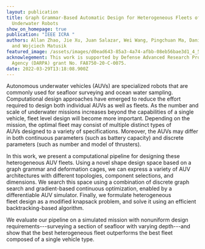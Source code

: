 ```yaml
---
layout: publication
title: Graph Grammar-Based Automatic Design for Heterogeneous Fleets of
  Underwater Robots
show_on_homepage: true
publication: "IEEE ICRA "
authors: Allan Zhao, Jie Xu, Juan Salazar, Wei Wang, Pingchuan Ma, Daniela Rus,
  and Wojciech Matusik
featured_image: /assets/images/d0ead643-85a3-4a74-afbb-08eb56bae3d1_4_5005_c.jpeg
acknowlegement: This work is supported by Defense Advanced Research Projects
  Agency (DARPA) grant No. FA8750-20-C-0075.
date: 2022-03-29T13:18:08.900Z
---
```

Autonomous underwater vehicles (AUVs) are specialized robots that are commonly used for seafloor surveying and ocean water sampling. Computational design approaches have emerged to reduce the effort required to design both individual AUVs as well as fleets. As the number and scale of underwater missions increases beyond the capabilities of a single vehicle, fleet level design will become more important. Depending on the mission, the optimal fleet may consist of multiple distinct types of AUVs designed to a variety of specifications. Moreover, the AUVs may differ in both continuous parameters (such as battery capacity) and discrete parameters (such as number and model of thrusters).

In this work, we present a computational pipeline for designing these heterogeneous AUV fleets. Using a novel shape design space based on a graph grammar and deformation cages, we can express a variety of AUV architectures with different topologies, component selections, and dimensions. We search this space using a combination of discrete graph search and gradient-based continuous optimization, enabled by a differentiable AUV simulator. Finally, we formulate heterogeneous fleet design as a modified knapsack problem, and solve it using an efficient backtracking-based algorithm.

We evaluate our pipeline on a simulated mission with nonuniform design requirements---surveying a section of seafloor with varying depth---and show that the best heterogeneous fleet outperforms the best fleet composed of a single vehicle type.